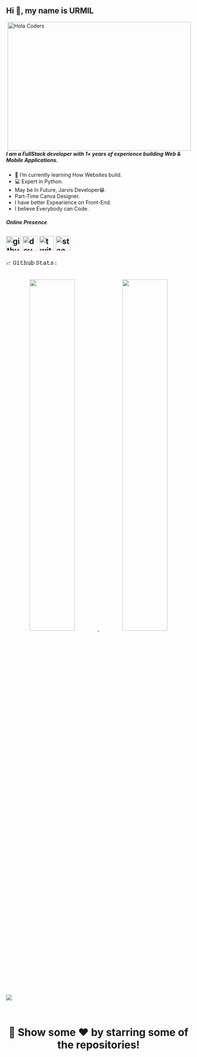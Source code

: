 ## Hi 👋, my name is URMIL

<img align="right" src="https://github.com/vivekweb2013/vivekweb2013/blob/main/developer.gif" alt="Hola Coders" width="500" height="350"/> 

##### I am a FullStack developer with 1+ years of experience building Web & Mobile Applications.

- 🌱 I’m currently learning How Websites build.
- 💻 Expert in Python. 
- May be In Future, Jarvis Developer😁.
- Part-Time Canva Designer. 
- I have better Expearience on Front-End.
- I believe Everybody can Code.

##### Online Presence
[<img src='https://cdn.jsdelivr.net/npm/simple-icons@3.0.1/icons/github.svg' alt='github' height='40'>](https://github.com/urmil404)  [<img src='https://cdn.jsdelivr.net/npm/simple-icons@3.0.1/icons/dev-dot-to.svg' alt='dev' height='40'>](https://dev.to/urmil404)  [<img src='https://cdn.jsdelivr.net/npm/simple-icons@3.0.1/icons/twitter.svg' alt='twitter' height='40'>](https://twitter.com/urmil404)  [<img src='https://cdn.jsdelivr.net/npm/simple-icons@3.0.1/icons/stackoverflow.svg' alt='stackoverflow' height='40'>](https://stackoverflow.com/users/12697583/urmil-rupareliya)  
---
 
  <summary>
  <g-emoji class="g-emoji" alias="chart_with_upwards_trend" fallback-src="https://github.githubassets.com/images/icons/emoji/unicode/1f4c8.png">📈</g-emoji>
  <strong>𝙶𝚒𝚝𝚑𝚞𝚋 𝚂𝚝𝚊𝚝𝚜 : </strong>
</summary>
<br>
<p align="center">
  <a href="https://github.com/urmil404/">
	<img width="49.5%" src="https://github-readme-stats.vercel.app/api?username=urmil404&show_icons=true&theme=synthwave&hide_border=true"/>
    	<img width="49.5%" src="https://github-readme-streak-stats.herokuapp.com?user=urmil404&theme=synthwave&hide_border=true&date_format=M%20j%5B%2C%20Y%5D&fire=7109D0&ring=00CED3"/>
  </a>
</p>




![](https://activity-graph.herokuapp.com/graph?username=urmil404&theme=react-dark&hide_border=true&area=true)

<br>

#
<div align="center">
	<h1>🚀 Show some ❤️ by starring some of the repositories!</h1>
</div>
<br>
